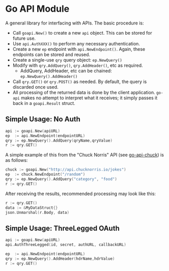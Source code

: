 # Go API Module

A general library for interfacing with APIs. The basic procedure is:

- Call `goapi.New()` to create a new `api` object. This can be stored for future use.
- Use `api.AuthXXX()` to perform any necessary authentication.
- Create a new `ep` endpoint with `api.NewEndpoint()`. Again, these endpoints can be stored and reused.
- Create a single-use `qry` query object: `ep.NewQuery()`
- Modify with `qry.AddQuery()`, `qry.AddHeader()`, etc as required.
  - AddQuery, AddHeader, etc can be chained: `ep.NewQuery().AddHeader()`
- Call `qry.GET()` or `qry.POST()` as needed. By default, the query is discarded once used.
- All processing of the returned data is done by the client application. `go-api` makes no attempt to interpret what it receives; it simply passes it back in a `goapi.Result` struct.

## Simple Usage: No Auth

```go
api := goapi.New(apiURL)
ep  := api.NewEndpoint(endpointURL)
qry := ep.NewQuery().AddQuery(qryName,qryValue)
r := qry.GET()
```

A simple example of this from the "Chuck Norris" API (see [go-api-chuck](https://github.com/PJSoftware/go-api-chuck))
is as follows:

```go
chuck := goapi.New("http://api.chucknorris.io/jokes")
ep  := chuck.NewEndpoint("/random")
qry := ep.NewQuery().AddQuery("category", "food")
r := qry.GET()
```

After receiving the results, recommended processing may look like this:

```go
r := qry.GET()
data := &MyDataStruct{}
json.Unmarshal(r.Body, data)
```

## Simple Usage: ThreeLegged OAuth

```go
api := goapi.New(apiURL)
api.AuthThreeLegged(id, secret, authURL, callbackURL)

ep  := api.NewEndpoint(endpointURL)
qry := ep.NewQuery().AddHeader(hdrName,hdrValue)
r := qry.GET()
```
